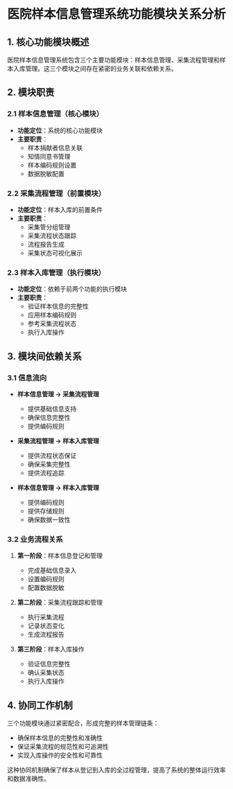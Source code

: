 # 医院样本信息管理系统功能模块关系分析

## 1. 核心功能模块概述

医院样本信息管理系统包含三个主要功能模块：样本信息管理、采集流程管理和样本入库管理。这三个模块之间存在紧密的业务关联和依赖关系。

## 2. 模块职责

### 2.1 样本信息管理（核心模块）
- **功能定位**：系统的核心功能模块
- **主要职责**：
  - 样本捐献者信息关联
  - 知情同意书管理
  - 样本编码规则设置
  - 数据脱敏配置

### 2.2 采集流程管理（前置模块）
- **功能定位**：样本入库的前置条件
- **主要职责**：
  - 采集管分组管理
  - 采集流程状态跟踪
  - 流程报告生成
  - 采集状态可视化展示

### 2.3 样本入库管理（执行模块）
- **功能定位**：依赖于前两个功能的执行模块
- **主要职责**：
  - 验证样本信息的完整性
  - 应用样本编码规则
  - 参考采集流程状态
  - 执行入库操作

## 3. 模块间依赖关系

### 3.1 信息流向
- **样本信息管理 -> 采集流程管理**
  - 提供基础信息支持
  - 确保信息完整性
  - 提供编码规则

- **采集流程管理 -> 样本入库管理**
  - 提供流程状态保证
  - 确保采集完整性
  - 提供流程追踪

- **样本信息管理 -> 样本入库管理**
  - 提供编码规则
  - 提供存储规则
  - 确保数据一致性

### 3.2 业务流程关系
1. **第一阶段**：样本信息登记和管理
   - 完成基础信息录入
   - 设置编码规则
   - 配置数据脱敏

2. **第二阶段**：采集流程跟踪和管理
   - 执行采集流程
   - 记录状态变化
   - 生成流程报告

3. **第三阶段**：样本入库操作
   - 验证信息完整性
   - 确认采集状态
   - 执行入库操作

## 4. 协同工作机制

三个功能模块通过紧密配合，形成完整的样本管理链条：
- 确保样本信息的完整性和准确性
- 保证采集流程的规范性和可追溯性
- 实现入库操作的安全性和可靠性

这种协同机制确保了样本从登记到入库的全过程管理，提高了系统的整体运行效率和数据准确性。